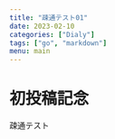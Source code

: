 ```yaml
---
title: "疎通テスト01"
date: 2023-02-10
categories: ["Dialy"]
tags: ["go", "markdown"]
menu: main
---
```


# 初投稿記念
疎通テスト